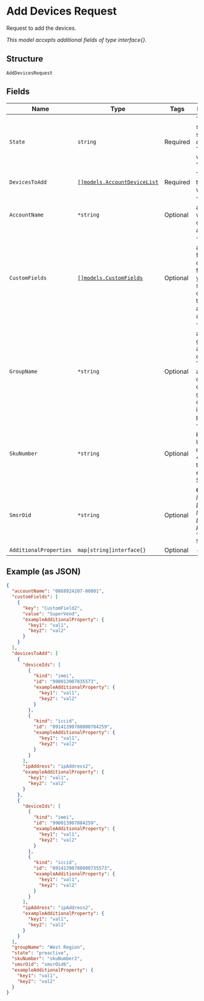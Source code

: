 
# Add Devices Request

Request to add the devices.

*This model accepts additional fields of type interface{}.*

## Structure

`AddDevicesRequest`

## Fields

| Name | Type | Tags | Description |
|  --- | --- | --- | --- |
| `State` | `string` | Required | The initial service state for the devices. The only valid state is “Preactive.” |
| `DevicesToAdd` | [`[]models.AccountDeviceList`](../../doc/models/account-device-list.md) | Required | The devices that you want to add. |
| `AccountName` | `*string` | Optional | The billing account to which the devices are added. |
| `CustomFields` | [`[]models.CustomFields`](../../doc/models/custom-fields.md) | Optional | The names and values for any custom fields that you want set for the devices as they are added to the account. |
| `GroupName` | `*string` | Optional | The name of a device group to add the devices to. They are added to the default device group if you don't include this parameter. |
| `SkuNumber` | `*string` | Optional | The Stock Keeping Unit (SKU) number of a 4G device type with an embedded SIM. |
| `SmsrOid` | `*string` | Optional | **Constraints**: *Minimum Length*: `3`, *Maximum Length*: `32`, *Pattern*: `^[A-Za-z0-9]{3,32}$` |
| `AdditionalProperties` | `map[string]interface{}` | Optional | - |

## Example (as JSON)

```json
{
  "accountName": "0868924207-00001",
  "customFields": [
    {
      "key": "CustomField2",
      "value": "SuperVend",
      "exampleAdditionalProperty": {
        "key1": "val1",
        "key2": "val2"
      }
    }
  ],
  "devicesToAdd": [
    {
      "deviceIds": [
        {
          "kind": "imei",
          "id": "990013907835573",
          "exampleAdditionalProperty": {
            "key1": "val1",
            "key2": "val2"
          }
        },
        {
          "kind": "iccid",
          "id": "89141390780800784259",
          "exampleAdditionalProperty": {
            "key1": "val1",
            "key2": "val2"
          }
        }
      ],
      "ipAddress": "ipAddress2",
      "exampleAdditionalProperty": {
        "key1": "val1",
        "key2": "val2"
      }
    },
    {
      "deviceIds": [
        {
          "kind": "imei",
          "id": "990013907884259",
          "exampleAdditionalProperty": {
            "key1": "val1",
            "key2": "val2"
          }
        },
        {
          "kind": "iccid",
          "id": "89141390780800735573",
          "exampleAdditionalProperty": {
            "key1": "val1",
            "key2": "val2"
          }
        }
      ],
      "ipAddress": "ipAddress2",
      "exampleAdditionalProperty": {
        "key1": "val1",
        "key2": "val2"
      }
    }
  ],
  "groupName": "West Region",
  "state": "preactive",
  "skuNumber": "skuNumber2",
  "smsrOid": "smsrOid6",
  "exampleAdditionalProperty": {
    "key1": "val1",
    "key2": "val2"
  }
}
```

